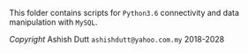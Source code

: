 This folder contains scripts for `Python3.6` connectivity and data manipulation with `MySQL`.


*Copyright* 
Ashish Dutt `ashishdutt@yahoo.com.my` 2018-2028